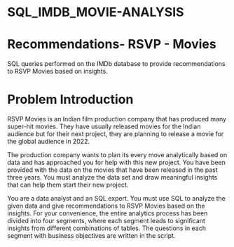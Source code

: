 # SQL_IMDB_MOVIE-ANALYSIS

# Recommendations- RSVP - Movies
SQL queries performed on the IMDb database to provide recommendations to RSVP Movies based on insights.


# Problem Introduction
RSVP Movies is an Indian film production company that has produced many super-hit movies. They have usually released movies for the Indian audience but for their next project, they are planning to release a movie for the global audience in 2022.

The production company wants to plan its every move analytically based on data and has approached you for help with this new project. You have been provided with the data on the movies that have been released in the past three years. You must analyze the data set and draw meaningful insights that can help them start their new project.

You are a data analyst and an SQL expert. You must use SQL to analyze the given data and give recommendations to RSVP Movies based on the insights. For your convenience, the entire analytics process has been divided into four segments, where each segment leads to significant insights from different combinations of tables. The questions in each segment with business objectives are written in the script.
